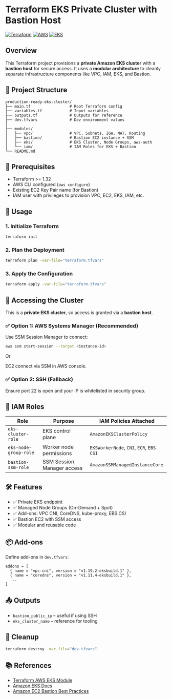 # Terraform EKS Private Cluster with Bastion Host

[![Terraform](https://img.shields.io/badge/Terraform-IaC-623CE4?logo=terraform&logoColor=white)](https://www.terraform.io/)
[![AWS](https://img.shields.io/badge/AWS-Cloud-orange?logo=amazonaws&logoColor=white)](https://aws.amazon.com/)
[![EKS](https://img.shields.io/badge/EKS-Kubernetes-blue?logo=amazon-eks&logoColor=white)](https://aws.amazon.com/eks/)

## Overview

This Terraform project provisions a **private Amazon EKS cluster** with a **bastion host** for secure access. It uses a **modular architecture** to cleanly separate infrastructure components like VPC, IAM, EKS, and Bastion.

## 📂 Project Structure

```
production-ready-eks-cluster/
├── main.tf                 # Root Terraform config
├── variables.tf            # Input variables
├── outputs.tf              # Outputs for reference
├── dev.tfvars              # Dev environment values
│
├── modules/
│   ├── vpc/                # VPC, Subnets, IGW, NAT, Routing
│   ├── bastion/            # Bastion EC2 instance + SSM
│   ├── eks/                # EKS Cluster, Node Groups, aws-auth
│   └── iam/                # IAM Roles for EKS + Bastion
└── README.md
```

## 🔧 Prerequisites

- Terraform >= 1.32
- AWS CLI configured (`aws configure`)
- Existing EC2 Key Pair name (for Bastion)
- IAM user with privileges to provision VPC, EC2, EKS, IAM, etc.

## 🚀 Usage

### 1. Initialize Terraform

```bash
terraform init
```

### 2. Plan the Deployment

```bash
terraform plan -var-file="terraform.tfvars"
```

### 3. Apply the Configuration

```bash
terraform apply -var-file="terraform.tfvars"
```

## 📡 Accessing the Cluster

This is a **private EKS cluster**, so access is granted via a **bastion host**.

### ✅ Option 1: AWS Systems Manager (Recommended)

Use SSM Session Manager to connect:

```bash
aws ssm start-session --target <instance-id>
```

Or

EC2 connect via SSM in AWS console.


### ✅ Option 2: SSH (Fallback)

Ensure port 22 is open and your IP is whitelisted in security group.

## 🔐 IAM Roles

| Role                    | Purpose                          | IAM Policies Attached                                |
|-------------------------|----------------------------------|------------------------------------------------------|
| `eks-cluster-role`      | EKS control plane                | `AmazonEKSClusterPolicy`                             |
| `eks-node-group-role`   | Worker node permissions          | `EKSWorkerNode`, `CNI`, `ECR`, `EBS CSI`             |
| `bastion-ssm-role`      | SSM Session Manager access       | `AmazonSSMManagedInstanceCore`                       |

## 🛠 Features

- ✅ Private EKS endpoint
- ✅ Managed Node Groups (On-Demand + Spot)
- ✅ Add-ons: VPC CNI, CoreDNS, kube-proxy, EBS CSI
- ✅ Bastion EC2 with SSM access
- ✅ Modular and reusable code

## 📦 Add-ons

Define add-ons in `dev.tfvars`:

```hcl
addons = [
  { name = "vpc-cni", version = "v1.19.2-eksbuild.1" },
  { name = "coredns", version = "v1.11.4-eksbuild.1" },
  ...
]
```

## 📤 Outputs

- `bastion_public_ip` – useful if using SSH
- `eks_cluster_name` – reference for tooling

## 🧹 Cleanup

```bash
terraform destroy -var-file="dev.tfvars"
```

## 📚 References

- [Terraform AWS EKS Module](https://github.com/terraform-aws-modules/terraform-aws-eks)
- [Amazon EKS Docs](https://docs.aws.amazon.com/eks/)
- [Amazon EC2 Bastion Best Practices](https://docs.aws.amazon.com/whitepapers/latest/bastion-hosts/)
